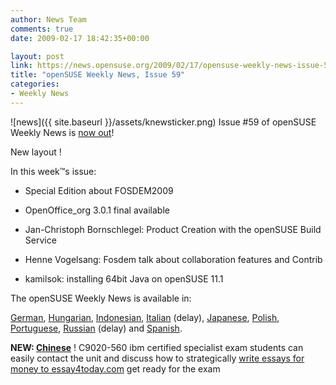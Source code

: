 ```yaml
---
author: News Team
comments: true
date: 2009-02-17 18:42:35+00:00

layout: post
link: https://news.opensuse.org/2009/02/17/opensuse-weekly-news-issue-59/
title: "openSUSE Weekly News, Issue 59"
categories:
- Weekly News
---
```

![news]({{ site.baseurl }}/assets/knewsticker.png) Issue #59 of openSUSE Weekly News is [now out](http://en.opensuse.org/OpenSUSE_Weekly_News/59)!  
  

New layout !   
  

In this week™s issue:


  * Special Edition about FOSDEM2009 

  * OpenOffice_org 3.0.1 final available 

  * Jan-Christoph Bornschlegel: Product Creation with the openSUSE Build Service 

  * Henne Vogelsang: Fosdem talk about collaboration features and Contrib 

  * kamilsok: installing 64bit Java on openSUSE 11.1 




The openSUSE Weekly News is available in: 

[German](http://de.opensuse.org/OpenSUSE-Wochenschau/59),
[Hungarian](http://hu.opensuse.org/OpenSUSE_Heti_H%C3%ADrmond%C3%B3/59), 
[Indonesian](http://en.opensuse.org/OpenSUSE_Weekly_News/59/indonesian),
[Italian](http://it.opensuse.org/OpenSUSE_Newsletter_Settimanale/59) (delay),
[Japanese](http://ja.opensuse.org/OpenSUSE_Weekly_News/59),
[Polish](http://pl.opensuse.org/Tygodnik_openSUSE/59), 
[Portuguese](http://pt.opensuse.org/Not%C3%ADcias_da_semana_no_openSUSE/59),
[Russian](http://ru.opensuse.org/%D0%95%D0%B6%D0%B5%D0%BD%D0%B5%D0%B4%D0%B5%D0%BB%D1%8C%D0%BD%D1%8B%D0%B5_%D0%BD%D0%BE%D0%B2%D0%BE%D1%81%D1%82%D0%B8_openSUSE/59) (delay) and
[Spanish](http://es.opensuse.org/OpenSUSE_Noticias_Semanales/59).

**NEW: [Chinese](http://en.opensuse.org/OpenSUSE_Weekly_News/59/chinese)**  !
 C9020-560 ibm certified specialist exam students can easily contact the unit and discuss how to strategically [write essays for money to essay4today.com](https://essay4today.com/) get ready for the exam		
